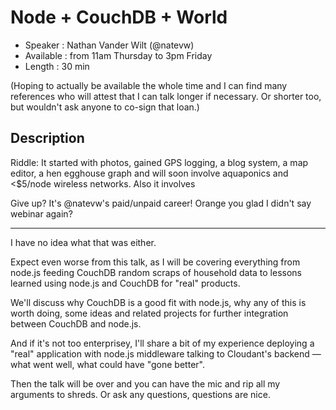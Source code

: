 # Node + CouchDB + World

* Speaker : Nathan Vander Wilt (@natevw)
* Available : from 11am Thursday to 3pm Friday
* Length : 30 min

(Hoping to actually be available the whole time and I can find many references who will attest that I can talk longer if necessary. Or shorter too, but wouldn't ask anyone to co-sign that loan.) 

## Description

Riddle: It started with photos, gained GPS logging, a blog system, a map editor, a hen egghouse graph and will soon involve aquaponics and <$5/node wireless networks.
Also it involves 

Give up? It's @natevw's paid/unpaid career! Orange you glad I didn't say webinar again?

----

I have no idea what that was either.

Expect even worse from this talk, as I will be covering everything from node.js feeding CouchDB random scraps of household data to lessons learned using node.js and CouchDB for "real" products.

We'll discuss why CouchDB is a good fit with node.js, why any of this is worth doing, some ideas and related projects for further integration between CouchDB and node.js.

And if it's not too enterprisey, I'll share a bit of my experience deploying a "real" application with node.js middleware talking to Cloudant's backend — what went well, what could have "gone better".

Then the talk will be over and you can have the mic and rip all my arguments to shreds. Or ask any questions, questions are nice.
